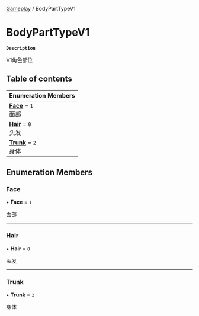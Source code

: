 [Gameplay](../modules/Gameplay.Gameplay.md) / BodyPartTypeV1

# BodyPartTypeV1 <Badge type="tip" text="Enumeration" /> <Score text="BodyPartTypeV1" />

**`Description`**

V1角色部位

## Table of contents

| Enumeration Members |
| :-----|
| **[Face](Gameplay.BodyPartTypeV1.md#face)** = ``1`` <br> 面部|
| **[Hair](Gameplay.BodyPartTypeV1.md#hair)** = ``0`` <br> 头发|
| **[Trunk](Gameplay.BodyPartTypeV1.md#trunk)** = ``2`` <br> 身体|

## Enumeration Members

### Face <Score text="Face" /> 

• **Face** = ``1``

面部

___

### Hair <Score text="Hair" /> 

• **Hair** = ``0``

头发

___

### Trunk <Score text="Trunk" /> 

• **Trunk** = ``2``

身体
